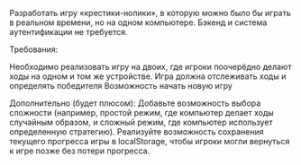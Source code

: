 Разработать игру «крестики-нолики», в которую можно было бы играть в реальном времени, но на одном компьютере. Бэкенд и система аутентификации не требуется.

Требования:


Необходимо реализовать игру на двоих, где игроки поочерёдно делают ходы на одном и том же устройстве.
Игра должна отслеживать ходы и определять победителя
Возможность начать новую игру

Дополнительно (будет плюсом): 
Добавьте возможность выбора сложности (например, простой режим, где компьютер делает ходы случайным образом, и сложный режим, где компьютер использует определенную стратегию).
Реализуйте возможность сохранения текущего прогресса игры в localStorage, чтобы игроки могли вернуться к игре позже без потери прогресса.


